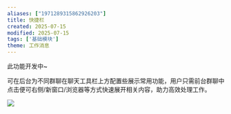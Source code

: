 ```yaml
---
aliases: ["1971289315862926203"]
title: 快捷栏
created: 2025-07-15
modified: 2025-07-15
tags: ['基础模块']
theme: 工作消息
---
```


此功能开发中~

可在后台为不同群聊在聊天工具栏上方配置些展示常用功能，用户只需前台群聊中点击便可右侧/新窗口/浏览器等方式快速展开相关内容，助力高效处理工作。

![](https://myhelpdoc.oss-cn-heyuan.aliyuncs.com/mdimages/f8a3e595ef7bf9f9a87b703cab07051a.jpg)

